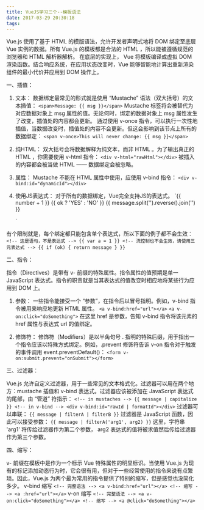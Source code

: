 ```yaml
---
title: VueJS学习三个--模板语法
date: 2017-03-29 20:30:18
tags:
---
```


Vue.js 使用了基于 HTML 的模版语法，允许开发者声明式地将 DOM 绑定至底层 Vue 实例的数据。所有 Vue.js 的模板都是合法的 HTML ，所以能被遵循规范的浏览器和 HTML 解析器解析。
在底层的实现上， Vue 将模板编译成虚拟 DOM 渲染函数。结合响应系统，在应用状态改变时，Vue 能够智能地计算出重新渲染组件的最小代价并应用到 DOM 操作上。

一、插值：

1. 文本：
数据绑定最常见的形式就是使用 “Mustache” 语法（双大括号）的文本插值：
	`<span>Message: {{ msg }}</span>`
Mustache 标签将会被替代为对应数据对象上 msg 属性的值。无论何时，绑定的数据对象上 msg 属性发生了改变，插值处的内容都会更新。
通过使用 v-once 指令，可以执行一次性地插值，当数据改变时，插值处的内容不会更新。但这会影响到该节点上所有的数据绑定：
	`<span v-once>This will never change: {{ msg }}</span>`

2. 纯HTML：
双大括号会将数据解释为纯文本，而非 HTML 。为了输出真正的 HTML ，你需要使用 v-html 指令：
	`<div v-html="rawHtml"></div>`
被插入的内容都会被当做 HTML —— 数据绑定会被忽略。

3. 属性：
Mustache 不能在 HTML 属性中使用，应使用 v-bind 指令：
	`<div v-bind:id="dynamicId"></div>`

4. 使用JS表达式：
对于所有的数据绑定，Vue完全支持JS的表达式。
	`{{ number + 1 }}
	{{ ok ? 'YES' : 'NO' }}
	{{ message.split('').reverse().join('') }}
	<div v-bind:id="'list-' + id"></div>`
有个限制就是，每个绑定都只能包含单个表达式，所以下面的例子都不会生效：
	`<!-- 这是语句，不是表达式 -->
	{{ var a = 1 }}
	<!-- 流控制也不会生效，请使用三元表达式 -->
	{{ if (ok) { return message } }}`


二、指令：

指令（Directives）是带有 v- 前缀的特殊属性。指令属性的值预期是单一 JavaScript 表达式。指令的职责就是当其表达式的值改变时相应地将某些行为应用到 DOM 上。

1. 参数：
一些指令能接受一个 “参数”，在指令后以冒号指明。例如，v-bind 指令被用来响应地更新 HTML 属性。
	`<a v-bind:href="url"></a>`
	`<a v-on:click="doSomething">`
在这里 href 是参数，告知 v-bind 指令将该元素的 href 属性与表达式 url 的值绑定。

2. 修饰符：
修饰符（Modifiers）是以半角句号 . 指明的特殊后缀，用于指出一个指令应该以特殊方式绑定。例如，.prevent 修饰符告诉 v-on 指令对于触发的事件调用 event.preventDefault()：
	`<form v-on:submit.prevent="onSubmit"></form>`


三、过滤器：

Vue.js 允许自定义过滤器，用于一些常见的文本格式化。过滤器可以用在两个地方：mustache 插值和 v-bind 表达式。过滤器应该被添加在 JavaScript 表达式的尾部，由 “管道” 符指示：
	`<!-- in mustaches -->
	{{ message | capitalize }}
	<!-- in v-bind -->
	<div v-bind:id="rawId | formatId"></div>`
过滤器可以串联：
	`{{ message | filterA | filterB }}`
过滤器是 JavaScript 函数，因此可以接受参数：
	`{{ message | filterA('arg1', arg2) }}`
这里，字符串 'arg1' 将传给过滤器作为第二个参数， arg2 表达式的值将被求值然后传给过滤器作为第三个参数。


四、缩写：

v- 前缀在模板中是作为一个标示 Vue 特殊属性的明显标识。当使用 Vue.js 为现有的标记添加动态行为时，它会很有用，但对于一些经常使用的指令来说有点繁琐。因此，Vue.js 为两个最为常用的指令提供了特别的缩写，但是感觉也没简化多少。
v-bind 缩写
	`<!-- 完整语法 -->
	<a v-bind:href="url"></a>
	<!-- 缩写 -->
	<a :href="url"></a>`
v-on 缩写
	`<!-- 完整语法 -->
	<a v-on:click="doSomething"></a>
	<!-- 缩写 -->
	<a @click="doSomething"></a>`
